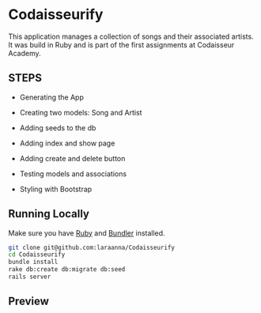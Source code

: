 # Codaisseurify

This application manages a collection of songs and their associated artists. It was build in Ruby and is part of the first assignments at Codaisseur Academy. 

## STEPS

* Generating the App

* Creating two models: Song and Artist

* Adding seeds to the db 

* Adding index and show page

* Adding create and delete button

* Testing models and associations

* Styling with Bootstrap

## Running Locally

Make sure you have [Ruby](https://www.ruby-lang.org/en/) and [Bundler](http://bundler.io/) installed.

```bash
git clone git@github.com:laraanna/Codaisseurify
cd Codaisseurify
bundle install
rake db:create db:migrate db:seed
rails server
```

## Preview





